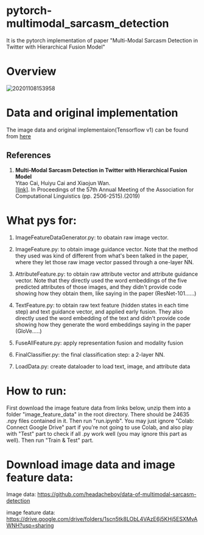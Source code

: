 # pytorch-multimodal_sarcasm_detection
It is the pytorch implementation of paper "Multi-Modal Sarcasm Detection in Twitter with Hierarchical Fusion Model"
# Overview
![20201108153958](https://user-images.githubusercontent.com/7517810/98483722-b9df3e00-21d8-11eb-9ece-fb05e265bcf5.png)
# Data and original implementation
The image data and original implementaion(Tensorflow v1) can be found from [here](https://github.com/headacheboy/data-of-multimodal-sarcasm-detection)
## References
1.  **Multi-Modal Sarcasm Detection in Twitter with Hierarchical Fusion Model**<br />
    Yitao Cai, Huiyu Cai and Xiaojun Wan. <br />
    [[link]](https://www.aclweb.org/anthology/P19-1239/). In Proceedings of the 57th Annual Meeting of the Association for Computational Linguistics (pp. 2506-2515).(2019)

# What pys for:
1. ImageFeatureDataGenerator.py: to obatain raw image vector.

2. ImageFeature.py: to obtain image guidance vector. Note that the method they used was kind of different from
what's been talked in the paper, where they let those raw image vector passed through a one-layer NN.

3. AttributeFeature.py: to obtain raw attribute vector and attribute guidance vector. Note that they directly used the 
word embeddings of the five predicted attributes of those images, and they didn't provide code showing how they 
obtain them, like saying in the paper (ResNet-101......)

4. TextFeature.py: to obtain raw text feature (hidden states in each time step) and text guidance vector, and applied
early fusion. They also directly used the word embedding of the text and didn't provide code showing how they
generate the word embeddings saying in the paper (GloVe.....)

5. FuseAllFeature.py: apply representation fusion and modality fusion

6. FinalClassifier.py: the final classification step: a 2-layer NN.

7. LoadData.py: create dataloader to load text, image, and attribute data

# How to run:
First download the image feature data from links below, unzip them into a folder "image_feature_data" in the root directory. There should be 24635 .npy files contained in it. Then run "run.ipynb". You may just ignore "Colab: Connect Google Drive" part if you're not going to use Colab, and also play with "Test" part to check if all .py work well (you may ignore this part as well). Then run "Train & Test" part.

# Download image data and image feature data:
Image data: https://github.com/headacheboy/data-of-multimodal-sarcasm-detection

image feature data: https://drive.google.com/drive/folders/1scn5tk8LObL4VAzE6j5KHj5ESXMvAWNH?usp=sharing
